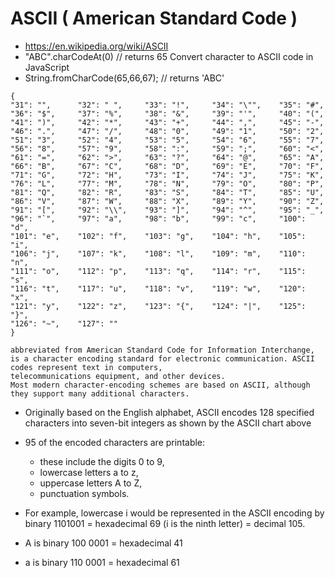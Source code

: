 # ASCII ( American Standard Code )
- https://en.wikipedia.org/wiki/ASCII
- "ABC".charCodeAt(0) // returns 65 Convert character to ASCII code in JavaScript
- String.fromCharCode(65,66,67); // returns 'ABC'
```
{
"31": "",      "32": " ",     "33": "!",     "34": "\"",    "35": "#",    
"36": "$",     "37": "%",     "38": "&",     "39": "'",     "40": "(",    
"41": ")",     "42": "*",     "43": "+",     "44": ",",     "45": "-",    
"46": ".",     "47": "/",     "48": "0",     "49": "1",     "50": "2",    
"51": "3",     "52": "4",     "53": "5",     "54": "6",     "55": "7",    
"56": "8",     "57": "9",     "58": ":",     "59": ";",     "60": "<",    
"61": "=",     "62": ">",     "63": "?",     "64": "@",     "65": "A",    
"66": "B",     "67": "C",     "68": "D",     "69": "E",     "70": "F",    
"71": "G",     "72": "H",     "73": "I",     "74": "J",     "75": "K",    
"76": "L",     "77": "M",     "78": "N",     "79": "O",     "80": "P",    
"81": "Q",     "82": "R",     "83": "S",     "84": "T",     "85": "U",    
"86": "V",     "87": "W",     "88": "X",     "89": "Y",     "90": "Z",    
"91": "[",     "92": "\\",    "93": "]",     "94": "^",     "95": "_",    
"96": "`",     "97": "a",     "98": "b",     "99": "c",     "100": "d",    
"101": "e",    "102": "f",    "103": "g",    "104": "h",    "105": "i",    
"106": "j",    "107": "k",    "108": "l",    "109": "m",    "110": "n",    
"111": "o",    "112": "p",    "113": "q",    "114": "r",    "115": "s",    
"116": "t",    "117": "u",    "118": "v",    "119": "w",    "120": "x",    
"121": "y",    "122": "z",    "123": "{",    "124": "|",    "125": "}",    
"126": "~",    "127": ""
}
```
```
abbreviated from American Standard Code for Information Interchange, 
is a character encoding standard for electronic communication. ASCII codes represent text in computers, 
telecommunications equipment, and other devices. 
Most modern character-encoding schemes are based on ASCII, although they support many additional characters.
```
- Originally based on the English alphabet, ASCII encodes 128 specified characters into seven-bit integers as shown by the ASCII chart above
- 95 of the encoded characters are printable: 
  - these include the digits 0 to 9, 
  - lowercase letters a to z, 
  - uppercase letters A to Z,
  - punctuation symbols.

- For example, lowercase i would be represented in the ASCII encoding by binary 1101001 = hexadecimal 69 (i is the ninth letter) = decimal 105.
- A is binary 100 0001 = hexadecimal 41
- a is binary 110 0001 = hexadecimal 61
